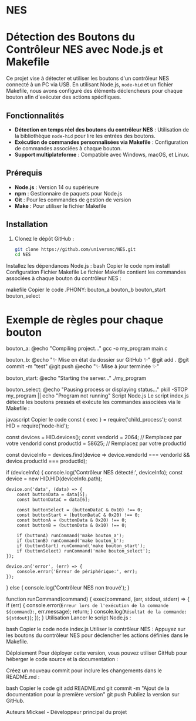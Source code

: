 # NES

# Détection des Boutons du Contrôleur NES avec Node.js et Makefile

Ce projet vise à détecter et utiliser les boutons d'un contrôleur NES connecté à un PC via USB. En utilisant Node.js, `node-hid` et un fichier Makefile, nous avons configuré des éléments déclencheurs pour chaque bouton afin d'exécuter des actions spécifiques.

## Fonctionnalités

- **Détection en temps réel des boutons du contrôleur NES** : Utilisation de la bibliothèque `node-hid` pour lire les entrées des boutons.
- **Exécution de commandes personnalisées via Makefile** : Configuration de commandes associées à chaque bouton.
- **Support multiplateforme** : Compatible avec Windows, macOS, et Linux.

## Prérequis

- **Node.js** : Version 14 ou supérieure
- **npm** : Gestionnaire de paquets pour Node.js
- **Git** : Pour les commandes de gestion de version
- **Make** : Pour utiliser le fichier Makefile

## Installation

1. Clonez le dépôt GitHub :
   ```bash
   git clone https://github.com/universmc/NES.git
   cd NES
Installez les dépendances Node.js :
bash
Copier le code
npm install
Configuration
Fichier Makefile
Le fichier Makefile contient les commandes associées à chaque bouton du contrôleur NES :

makefile
Copier le code
.PHONY: bouton_a bouton_b bouton_start bouton_select

# Exemple de règles pour chaque bouton
bouton_a:
	@echo "Compiling project..."
	gcc -o my_program main.c

bouton_b:
	@echo "✨ Mise en état du dossier sur GitHub ✨"
	@git add .
	@git commit -m "test"
	@git push
	@echo "✨ Mise à jour terminée ✨"

bouton_start:
	@echo "Starting the server..."
	./my_program

bouton_select:
	@echo "Pausing process or displaying status..."
	pkill -STOP my_program || echo "Program not running"
Script Node.js
Le script index.js détecte les boutons pressés et exécute les commandes associées via le Makefile :

javascript
Copier le code
const { exec } = require('child_process');
const HID = require('node-hid');

const devices = HID.devices();
const vendorId = 2064; // Remplacez par votre vendorId
const productId = 58625; // Remplacez par votre productId

const deviceInfo = devices.find(device => device.vendorId === vendorId && device.productId === productId);

if (deviceInfo) {
    console.log('Contrôleur NES détecté:', deviceInfo);
    const device = new HID.HID(deviceInfo.path);

    device.on('data', (data) => {
        const buttonData = data[5];
        const buttonDataC = data[6];

        const buttonSelect = (buttonDataC & 0x10) !== 0; 
        const buttonStart = (buttonDataC & 0x20) !== 0;   
        const buttonA = (buttonData & 0x20) !== 0;        
        const buttonB = (buttonData & 0x10) !== 0;        

        if (buttonA) runCommand('make bouton_a');
        if (buttonB) runCommand('make bouton_b');
        if (buttonStart) runCommand('make bouton_start');
        if (buttonSelect) runCommand('make bouton_select');
    });

    device.on('error', (err) => {
        console.error('Erreur de périphérique:', err);
    });

} else {
    console.log('Contrôleur NES non trouvé');
}

function runCommand(command) {
    exec(command, (err, stdout, stderr) => {
        if (err) {
            console.error(`Erreur lors de l'exécution de la commande ${command}:`, err.message);
            return;
        }
        console.log(`Résultat de la commande: ${stdout}`);
    });
}
Utilisation
Lancer le script Node.js :

bash
Copier le code
node index.js
Utiliser le contrôleur NES : Appuyez sur les boutons du contrôleur NES pour déclencher les actions définies dans le Makefile.

Déploiement
Pour déployer cette version, vous pouvez utiliser GitHub pour héberger le code source et la documentation :

Créez un nouveau commit pour inclure les changements dans le README.md :

bash
Copier le code
git add README.md
git commit -m "Ajout de la documentation pour la première version"
git push
Publiez la version sur GitHub.

Auteurs
Mickael - Développeur principal du projet
